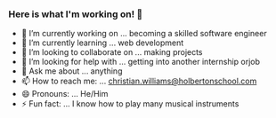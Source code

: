 ### Here is what I'm working on! 👋

<!--
**chriswill88/chriswill88** is a ✨ _special_ ✨ repository because its `README.md` (this file) appears on your GitHub profile.
-->
- 🔭 I’m currently working on ... becoming a skilled software engineer
- 🌱 I’m currently learning ... web development
- 👯 I’m looking to collaborate on ... making projects
- 🤔 I’m looking for help with ... getting into another internship orjob
- 💬 Ask me about ... anything
- 📫 How to reach me: ... christian.williams@holbertonschool.com
- 😄 Pronouns: ... He/Him
- ⚡ Fun fact: ... I know how to play many musical instruments

